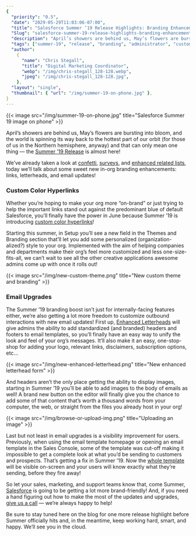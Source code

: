 ```yaml
---
{
  "priority": "0.5",
  "date": "2029-05-29T11:03:06-07:00",
  "title": "Salesforce Summer ’19 Release Highlights: Branding Enhancements",
  "Slug": "salesforce-summer-19-release-highlights-branding-enhancements",
  "description": "April’s showers are behind us, May’s flowers are bursting into bloom, and the world is spinning its way back to the hottest part of our orbit...",
  "tags": ["summer-19", "release", "branding", "administrator", "custom-color"],
  "author":
    {
      "name": "Chris Stegall",
      "title": "Digital Marketing Coordinator",
      "webp": "/img/chris-stegall_128-128.webp",
      "jpeg": "/img/chris-stegall_128-128.jpg",
    },
  "layout": "single",
  "thumbnail": { "url": "/img/summer-19-on-phone.jpg" },
}
---
```


{{< image src="/img/summer-19-on-phone.jpg" title="Salesforce Summer 19 image on phone" >}}

April’s showers are behind us, May’s flowers are bursting into bloom, and the world is spinning its way back to the hottest part of our orbit (for those of us in the Northern hemisphere, anyway) and that can only mean one thing — the [Summer ’19 Release](https://releasenotes.docs.salesforce.com/en-us/summer19/release-notes/salesforce_release_notes.htm) is almost here!

We’ve already taken a look at [confetti](https://medium.com/creme-de-la-crm/salesforce-summer-19-release-highlights-confetti-3306c6e62437), [surveys](https://medium.com/creme-de-la-crm/salesforce-summer-19-release-highlights-free-surveys-5e55e6c928be), and [enhanced related lists](https://medium.com/creme-de-la-crm/salesforce-summer-19-release-highlights-enhanced-related-lists-72656e1d436a), today we’ll talk about some sweet new in-org branding enhancements: links, letterheads, and email updates!

### Custom Color Hyperlinks

Whether you’re hoping to make your org more “on-brand” or just trying to help the important links stand out against the predominant blue of default Salesforce, you’ll finally have the power in June because Summer ’19 is introducing [custom color hyperlinks](https://releasenotes.docs.salesforce.com/en-us/summer19/release-notes/rn_hyperlink_theming.htm)!

Starting this summer, in Setup you’ll see a new field in the Themes and Branding section that’ll let you add some personalized (organization-alized?) style to your org. Implemented with the aim of helping companies and departments make their org’s feel more customized and less one-size-fits-all, we can’t wait to see all the other creative applications awesome admins come up with once it rolls out!

{{< image src="/img/new-custom-theme.png" title="New custom theme and branding" >}}

### Email Upgrades

The Summer ’19 branding boost isn’t just for internally-facing features either, we’re also getting a lot more freedom to customize outbound interactions with new email updates! First up, [Enhanced Letterheads](https://releasenotes.docs.salesforce.com/en-us/summer19/release-notes/rn_sales_productivity_email_templates_letterheads.htm) will give admins the ability to add standardized (and branded) headers and footers to email templates, so you’ll finally have an easy way to unify the look and feel of your org’s messages. It’ll also make it an easy, one-stop-shop for adding your logo, relevant links, disclaimers, subscription options, etc...

{{< image src="/img/new-enhanced-letterhead.png" title="New enhanced letterhead form" >}}

And headers aren’t the only place getting the ability to display images, starting in Summer ’19 you’ll be able to add images to the body of emails as well! A brand new button on the editor will finally give you the chance to add some of that content that’s worth a thousand words from your computer, the web, or straight from the files you already host in your org!

{{< image src="/img/browse-or-upload-img.png" title="Uploading an image" >}}

Last but not least in email upgrades is a visibility improvement for users. Previously, when using the email template homepage or opening an email template in the Sales Console, some of the template was cut-off making it impossible to get a complete look at what you’d be sending to customers and prospects. That’s getting a fix in Summer ’19. Now the [whole template](https://releasenotes.docs.salesforce.com/en-us/summer19/release-notes/rn_sales_productivity_email_templates_console.htm) will be visible on-screen and your users will know exactly what they’re sending, before they fire away!

So let your sales, marketing, and support teams know that, come Summer, [Salesforce](https://www.salesforce.com/products/) is going to be getting a lot more brand-friendly! And, if you need a hand figuring out how to make the most of the updates and upgrades, [give us a call](/contact) — we’re always happy to help!

Be sure to stay tuned here on the blog for one more release highlight before Summer officially hits and, in the meantime, keep working hard, smart, and happy. We’ll see you in the cloud.
